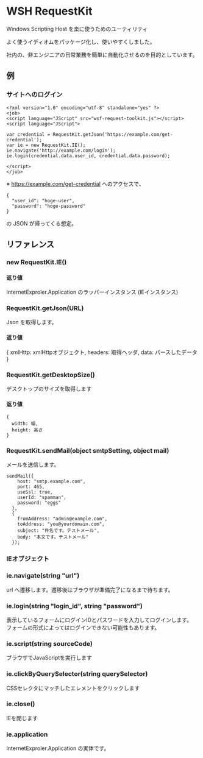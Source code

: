 # WSH RequestKit

Windows Scripting Host を楽に使うためのユーティリティ

よく使うイディオムをパッケージ化し、使いやすくしました。

社内の、非エンジニアの日常業務を簡単に自動化させるのを目的としています。


## 例

### サイトへのログイン

    <?xml version="1.0" encoding="utf-8" standalone="yes" ?>
    <job>
    <script language="JScript" src="wsf-request-toolkit.js"></script>
    <script language="JScript">

    var credential = RequestKit.getJson('https://example.com/get-credential');
    var ie = new RequestKit.IE();
    ie.navigate('http://example.com/login');
    ie.login(credential.data.user_id, credential.data.password);

    </script>
    </job>

※ https://example.com/get-credential へのアクセスで、

    {
      "user_id": "hoge-user",
      "password": "hoge-password"
    }

の JSON が帰ってくる想定。



## リファレンス

### new RequestKit.IE()

#### 返り値

InternetExproler.Application のラッパーインスタンス (IEインスタンス)


### RequestKit.getJson(URL)

Json を取得します。

#### 返り値

  {
    xmlHttp: xmlHttpオブジェクト,
    headers: 取得ヘッダ,
    data: パースしたデータ
  }


### RequestKit.getDesktopSize()

デスクトップのサイズを取得します

#### 返り値

    {
      width: 幅,
      height: 高さ
    }

### RequestKit.sendMail(object smtpSetting, object mail)

メールを送信します。

    sendMail({
        host: "smtp.example.com",
        port: 465,
        useSsl: true,
        userId: "spamman",
        password: "eggs"
      },
      {
        fromAddress: "admin@example.com",
        toAddress: "you@yourdomain.com",
        subject: "件名です。テストメール",
        body: "本文です。テストメール"
      });

### IEオブジェクト

### ie.navigate(string "url")

url へ遷移します。遷移後はブラウザが準備完了になるまで待ちます。


### ie.login(string "login_id", string "password")

表示しているフォームにログインIDとパスワードを入力してログインします。
フォームの形式によってはログインできない可能性もあります。

### ie.script(string sourceCode)

ブラウザでJavaScriptを実行します

### ie.clickByQuerySelector(string querySelector)

CSSセレクタにマッチしたエレメントをクリックします

### ie.close()

IEを閉じます

### ie.application

InternetExproler.Application の実体です。
